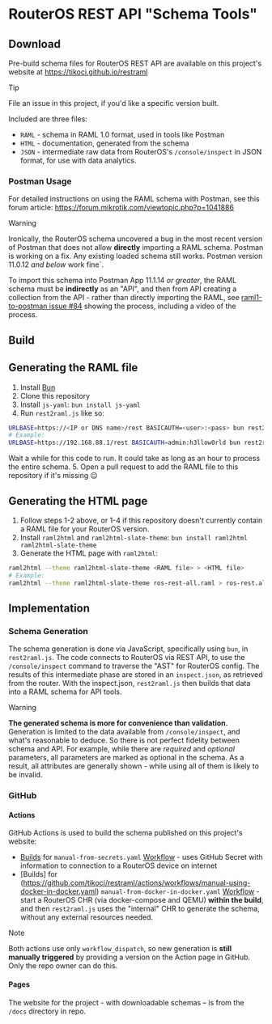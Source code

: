 # RouterOS REST API "Schema Tools"

## Download

Pre-build schema files for RouterOS REST API are available on this project's website at
https://tikoci.github.io/restraml

> [!TIP]
> File an issue in this project, if you'd like a specific version built.

Included are three files:
 * `RAML` - schema in RAML 1.0 format, used in tools like Postman
 * `HTML` - documentation, generated from the schema
 * `JSON` - intermediate raw data from RouterOS's `/console/inspect` in JSON format, for use with data analytics.

### Postman Usage
For detailed instructions on using the RAML schema with Postman, see this forum article:
https://forum.mikrotik.com/viewtopic.php?p=1041886

> [!WARNING]
> Ironically, the RouterOS schema uncovered a bug in the most recent version of Postman that does not allow **directly** importing a RAML schema. Postman is working on a fix. Any existing loaded schema still works. Postman version 11.0.12 _and below_ work fine`. 
>
To import this schema into Postman App 11.1.14 _or greater_, the RAML schema must be **indirectly** as an "API", and then from API creating a collection from the API - rather than directly importing the RAML, see [raml1-to-postman issue #84](
https://github.com/postmanlabs/raml1-to-postman/issues/84#issuecomment-2125114449)
showing the process, including a video of the process.


## Build
## Generating the RAML file

1. Install [Bun](https://bun.sh/)
2. Clone this repository
3. Install `js-yaml`: 
 `bun install js-yaml`
4. Run `rest2raml.js` like so:
 ```sh
 URLBASE=https://<IP or DNS name>/rest BASICAUTH=<user>:<pass> bun rest2raml.js
 # Example:
 URLBASE=https://192.168.88.1/rest BASICAUTH=admin:h3llow0rld bun rest2raml.js
 ```
 Wait a while for this code to run. It could take as long as an hour to process the entire schema.
5. Open a pull request to add the RAML file to this repository if it's missing 😉

## Generating the HTML page

1. Follow steps 1-2 above, or 1-4 if this repository doesn't currently contain a RAML file for your RouterOS version.
2. Install `raml2html` and `raml2html-slate-theme`: 
 `bun install raml2html raml2html-slate-theme`
3. Generate the HTML page with `raml2html`:
 ```sh
 raml2html --theme raml2html-slate-theme <RAML file> > <HTML file>
 # Example:
 raml2html --theme raml2html-slate-theme ros-rest-all.raml > ros-rest.all.html
 ```

## Implementation

### Schema Generation
The schema generation is done via JavaScript, specifically using `bun`, in `rest2raml.js`. The code connects to RouterOS via REST API, to use the `/console/inspect` command to traverse the "AST" for RouterOS config. The results of this intermediate phase are stored in an `inspect.json`, as retrieved from the router. With the inspect.json, `rest2raml.js` then builds that data into a RAML schema for API tools. 

> [!WARNING]
> **The generated schema is more for convenience than validation.** Generation is limited to the data available from `/console/inspect`, and what's reasonable to deduce. So there is not perfect fidelity between schema and API. For example, while there are _required_ and _optional_ parameters, all parameters are marked as optional in the schema. As a result, all attributes are generally shown - while using all of them is likely to be invalid. 

### GitHub 

#### Actions

GitHub Actions is used to build the schema published on this project's website:
 * [Builds](https://github.com/tikoci/restraml/actions/workflows/manual-using-secrets.yaml) for `manual-from-secrets.yaml` [Workflow](https://github.com/tikoci/restraml/blob/main/.github/workflows/manual-from-secrets.yaml) - uses GitHub Secret with information to connection to a RouterOS device on internet
 * [Builds] for (https://github.com/tikoci/restraml/actions/workflows/manual-using-docker-in-docker.yaml) `manual-from-docker-in-docker.yaml` [Workflow](https://github.com/tikoci/restraml/blob/main/.github/workflows/manual-from-docker-in-docker.yaml) - start a RouterOS CHR (via docker-compose and QEMU) **within the build**, and then `rest2raml.js` uses the "internal" CHR to generate the schema, without any external resources needed.


> [!NOTE] 
> Both actions use only `workflow_dispatch`, so new generation is **still manually triggered** by providing a version on the Action page in GitHub. Only the repo owner can do this. 


#### Pages 
The website for the project - with downloadable schemas – is from the `/docs` directory in repo.